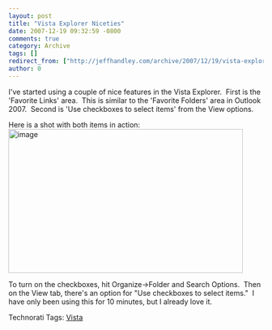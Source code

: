 ```yaml
---
layout: post
title: "Vista Explorer Niceties"
date: 2007-12-19 09:32:59 -0800
comments: true
category: Archive
tags: []
redirect_from: ["http://jeffhandley.com/archive/2007/12/19/vista-explorer-niceties.aspx"]
author: 0
---
```

<!-- more -->
<p>I've started using a couple of nice features in the Vista Explorer.  First is the 'Favorite Links' area.  This is similar to the 'Favorite Folders' area in Outlook 2007.  Second is 'Use checkboxes to select items' from the View options.</p>  <p>Here is a shot with both items in action:<img style="border-right: 0px; border-top: 0px; border-left: 0px; border-bottom: 0px" height="284" alt="image" src="http://blog.jeffhandley.com/Images/PostImages/VistaExplorerNiceties_15C7/image.png" width="463" border="0" /> </p>  <p>To turn on the checkboxes, hit Organize-&gt;Folder and Search Options.  Then on the View tab, there's an option for "Use checkboxes to select items."  I have only been using this for 10 minutes, but I already love it.</p>  <div class="wlWriterSmartContent" id="scid:0767317B-992E-4b12-91E0-4F059A8CECA8:62be44c8-0797-43ac-9db6-10041eda766f" style="padding-right: 0px; display: inline; padding-left: 0px; padding-bottom: 0px; margin: 0px; padding-top: 0px">Technorati Tags: <a href="http://technorati.com/tags/Vista" rel="tag">Vista</a></div>

